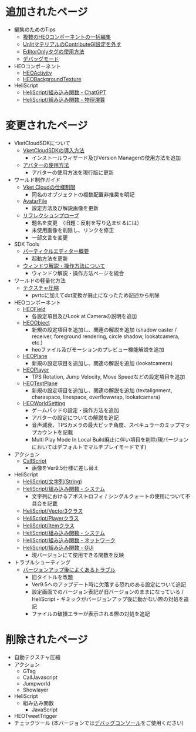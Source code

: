 # 追加されたページ
- 編集のためのTips
    - [複数のHEOコンポーネントの一括編集](https://vrhikky.github.io/VketCloudSDK_Documents/9.5/ja/WorldEditingTips/MultiSelect_HEOComponents.html)
    - [UnlitマテリアルのContributeGI設定を外す](https://vrhikky.github.io/VketCloudSDK_Documents/9.5/ja/WorldEditingTips/DisableContributeGITool.html)
    - [EditorOnlyタグの使用方法](https://vrhikky.github.io/VketCloudSDK_Documents/9.5/ja/WorldEditingTips/EditorOnlyTag.html)
    - [デバッグモード](https://vrhikky.github.io/VketCloudSDK_Documents/9.5/ja/WorldEditingTips/DebugMode.html)
- HEOコンポーネント
    - [HEOActivity](https://vrhikky.github.io/VketCloudSDK_Documents/9.5/ja/HEOComponents/HEOActivity.html)
    - [HEOBackgroundTexture](https://vrhikky.github.io/VketCloudSDK_Documents/9.5/ja/HEOComponents/HEOBackgroundTexture.html)
- HeliScript
    - [HeliScript/組み込み関数 - ChatGPT](https://vrhikky.github.io/VketCloudSDK_Documents/9.5/ja/hs/hs_system_chatgpt.html)
    - [HeliScript/組み込み関数 - 物理演算](https://vrhikky.github.io/VketCloudSDK_Documents/9.5/ja/hs/hs_system_physics.html)

# 変更されたページ
- VketCloudSDKについて
    - [VketCloudSDKの導入方法](https://vrhikky.github.io/VketCloudSDK_Documents/9.5/ja/AboutVketCloudSDK/SetupSDK_external.html)
        - インストールウィザード及びVersion Managerの使用方法を追加
    - [アバターの使用方法](https://vrhikky.github.io/VketCloudSDK_Documents/9.5/ja/AboutVketCloudSDK/SetupAvatar.html)
        - アバターの使用方法を現行版に更新
- ワールド制作ガイド
    - [Vket Cloudの仕様制限](https://vrhikky.github.io/VketCloudSDK_Documents/9.5/ja/WorldMakingGuide/UnityGuidelines.html)
        - 同名のオブジェクトの複数配置非推奨を明記
    - [AvatarFile](https://vrhikky.github.io/VketCloudSDK_Documents/9.5/ja/WorldMakingGuide/AvatarFile.html)
        - 設定方法及び解説画像を更新
    - [リフレクションプローブ](https://vrhikky.github.io/VketCloudSDK_Documents/9.5/ja/WorldMakingGuide/ReflectionProbe.html)
        - 題名を変更　（旧題：反射を写り込ませるには）
        - 未使用画像を削除し、リンクを修正
        - 一部文言を変更
- SDK Tools
    - [パーティクルエディター概要](https://vrhikky.github.io/VketCloudSDK_Documents/9.5/ja/particleeditor/pe_about_particleeditor.html)
        - 起動方法を更新
    - [ウィンドウ解説・操作方法について](https://vrhikky.github.io/VketCloudSDK_Documents/9.5/ja/particleeditor/pe_about_screen.html)
        - ウィンドウ解説・操作方法ページを統合
- ワールドの軽量化方法
    - [テクスチャ圧縮](https://vrhikky.github.io/VketCloudSDK_Documents/9.5/ja/heoexporter/he_TextureCompression.html)
        - pvrtcに加えてdxt変換が廃止になったため記述から削除
- HEOコンポーネント
    - [HEOField](https://vrhikky.github.io/VketCloudSDK_Documents/9.5/ja/HEOComponents/HEOField.html)
        - 各設定項目及びLook at Cameraの説明を追加
    - [HEOObject](https://vrhikky.github.io/VketCloudSDK_Documents/9.5/ja/HEOComponents/HEOObject.html)
        - 新規の設定項目を追加し、関連の解説を追加 (shadow caster / receiver, foreground rendering, circle shadow, lookatcamera, etc.) 
        - heoファイル及びモーションのプレビュー機能解説を追加
    - [HEOPlane](https://vrhikky.github.io/VketCloudSDK_Documents/9.5/ja/HEOComponents/HEOPlane.html)
        - 新規の設定項目を追加し、関連の解説を追加 (lookatcamera) 
    - [HEOPlayer](https://vrhikky.github.io/VketCloudSDK_Documents/9.5/ja/HEOComponents/HEOPlayer.html)
        - TPS Rotation, Jump Velocity, Move Speedなどの設定項目を追加
    - [HEOTextPlane](https://vrhikky.github.io/VketCloudSDK_Documents/9.5/ja/HEOComponents/HEOTextPlane.html)
        - 新規の設定項目を追加し、関連の解説を追加 (textalignment, charaspace, linespace, overflowwrap, lookatcamera) 
    - [HEOWorldSetting](https://vrhikky.github.io/VketCloudSDK_Documents/9.5/ja/HEOComponents/HEOWorldSetting.html)
        - ゲームパッドの設定・操作方法を追加
        - アバターの設定についての解説を追記
        - 音声減衰、TPSカメラの最大ピッチ角度、スペキュラーのミップマップカウントを記載
        - Multi Play Mode In Local Build廃止に伴い項目を削除(現バージョンにおいてはデフォルトでマルチプレイモードです)
- アクション
    - [CallScript](https://vrhikky.github.io/VketCloudSDK_Documents/9.5/ja/Actions/Programmatic/CallScript.html)
        - 画像をVer9.5仕様に差し替え
- HeliScript
    - [HeliScript/文字列(String)](https://vrhikky.github.io/VketCloudSDK_Documents/9.5/ja/hs/hs_string.html)
    - [HeliScript/組み込み関数 - システム](https://vrhikky.github.io/VketCloudSDK_Documents/9.5/ja/hs/hs_system_function.html)
        - 文字列におけるアポストロフィ / シングルクォートの使用について不具合を記載
    - [HeliScript/Vector3クラス](https://vrhikky.github.io/VketCloudSDK_Documents/9.5/ja/hs/hs_struct_vector3.html)
    - [HeliScript/Playerクラス](https://vrhikky.github.io/VketCloudSDK_Documents/9.5/ja/hs/hs_class_player.html)
    - [HeliScript/Itemクラス](https://vrhikky.github.io/VketCloudSDK_Documents/9.5/ja/hs/hs_class_item.html)
    - [HeliScript/組み込み関数 - システム](https://vrhikky.github.io/VketCloudSDK_Documents/9.5/ja/hs/hs_system_function.html)
    - [HeliScript/組み込み関数 - ネットワーク](https://vrhikky.github.io/VketCloudSDK_Documents/9.5/ja/hs/hs_system_function_net.html)
    - [HeliScript/組み込み関数 - GUI](https://vrhikky.github.io/VketCloudSDK_Documents/9.5/ja/hs/hs_system_function_gui.html)
        - 現バージョンにて使用できる関数を反映
- トラブルシューティング
    - [バージョンアップ後によくあるトラブル](https://vrhikky.github.io/VketCloudSDK_Documents/9.5/ja/troubleshooting/VersionUpdateTroubleshooting.html)
        - 旧タイトルを改題
        - Ver9.5へのアップデート時に欠落する恐れのある設定について追記
        - 設定画面でのバージョン表記が旧バージョンのままになっている / HeliScript・ギミックがバージョンアップ後に動かない際の対処を追記
        - ファイルの破損エラーが表示される際の対処を追記

# 削除されたページ
- 自動テクスチャ圧縮
- アクション
    - GTag
    - CallJavascript
    - Jumpworld
    - Showlayer
- HeliScript
    - 組み込み関数 
        - JavaScript
- HEOTweetTrigger
- チェックツール (本バージョンでは[デバッグコンソール](https://vrhikky.github.io/VketCloudSDK_Documents/9.5/ja/debugconsole/debugconsole.html)をご使用ください)